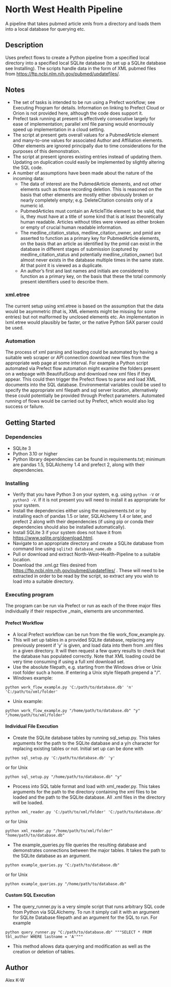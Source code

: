 # North West Health Pipeline

A pipeline that takes pubmed article xmls from a directory and loads them into a local database for querying etc.

## Description

Uses prefect flows to create a Python pipeline from a specified local directory into a specified local SQLite database (to set up a SQLite database see Installing). The scripts handle data in the form of XML pubmed files from https://ftp.ncbi.nlm.nih.gov/pubmed/updatefiles/.

## Notes

* The set of tasks is intended to be run using a Prefect workflow; see Executing Program for details. Information on linking to Prefect Cloud or Orion is not provided here, although the code does support it.
* Prefect task running at present is effectively consecutive largely for ease of implementation; parallel xml file parsing would enormously speed up implementation in a cloud setting.
* The script at present gets overall values for a PubmedArticle element and many-to-one values for associated Author and Affiliation elements. Other elements are ignored principally due to time considerations for the purposes of this demonstration.
* The script at present ignores existing entries instead of updating them. Updating on duplication could easily be implemented by slightly altering the SQL code.
* A number of assumptions have been made about the nature of the incoming data:
    * The data of interest are the PubmedArticle elements, and not other elements such as those recording deletion. This is reasoned on the basis that other elements are mostly either obviously broken or nearly completely empty; e.g. DeleteCitation consists only of a numeric id.
    * PubmedArticles must contain an ArticleTitle element to be valid, that is, they must have at a title of some kind that is at least theoretically human readable. Articles without titles were viewed as either broken or empty of crucial human readable information.
    * The medline_citation_status, medline_citation_owner, and pmid are asserted to function as a primary key for PubmedArticle elements, on the basis that an article as identified by the pmid can exist in the database in different stages of submission (captured by medline_citation_status and potentially medline_citation_owner) but almost never exists in the database multiple times in the same state. At that point it is viewed as a duplicate.
    * An author’s first and last names and initials are considered to function as a primary key, on the basis that these the total commonly present identifiers used to describe them.

### xml.etree

The current setup using xml.etree is based on the assumption that the data would be asymmetric (that is, XML elements might be missing for some entries) but not malformed by unclosed elements etc. An implementation in lxml.etree would plausibly be faster, or the native Python SAX parser could be used.

### Automation

The process of xml parsing and loading could be automated by having a suitable web scraper or API connection download new files from the appropriate web page at some interval. For example a Python script automated via Prefect flow automation might examine the folders present on a webpage with BeautifulSoup and download new xml files if they appear. This could then trigger the Prefect flows to parse and load XML documents into the SQL database. Environmental variables could be used to specify the appropriate xml filepath and sql server location, alternatively these could potentially be provided through Prefect parameters. Automated running of flows would be carried out by Prefect, which would also log success or failure.

## Getting Started

### Dependencies

* SQLite 3
* Python 3.10 or higher
* Python library dependencies can be found in requirements.txt; minimum are pandas 1.5, SQLAlchemy 1.4 and prefect 2, along with their dependencies.

### Installing

* Verify that you have Python 3 on your system, e.g. using ```python -V``` or ```python3 -V```. If it is not present you will need to install it as appropriate for your system.
* Install the dependencies either using the requirements.txt or by installing each of pandas 1.5 or later, SQLAlchemy 1.4 or later, and prefect 2 along with their dependencies (if using pip or conda their dependencies should also be installed automatically).
* Install SQLite 3 if your system does not have it from https://www.sqlite.org/download.html.
* Navigate to an appropriate directory and create a SQLite database from command line using ```sqlite3 database_name.db```
* Pull or download and extract North-West-Health-Pipeline to a suitable location.
* Download the .xml.gz files desired from https://ftp.ncbi.nlm.nih.gov/pubmed/updatefiles/ . These will need to be extracted in order to be read by the script, so extract any you wish to load into a suitable directory.

### Executing program

The program can be run via Prefect or run as each of the three major files individually if their respective \_main\_ elements are uncommented.

#### Prefect Workflow

* A local Prefect workflow can be run from the file work_flow_example.py.
* This will set up tables in a provided SQLite database, replacing any previously present if 'y' is given, and load data into them from .xml files in a given directory. It will then request a few query results to check that the database has populated correctly. Note that XML loading could be very time consuming if using a full xml download set.
* Use the absolute filepath, e.g. starting from the Windows drive or Unix root folder such a home. If entering a Unix style filepath prepend a "/".
* Windows example:
```
python work_flow_example.py 'C:/path/to/database.db' 'n' 'C:/path/to/xml/folder'
```
* Unix example:
```
python work_flow_example.py "/home/path/to/database.db" "y" "/home/path/to/xml/folder"
```

#### Individual File Execution

* Create the SQLite database tables by running sql_setup.py. This takes arguments for the path to the SQLite database and a y/n character for replacing existing tables or not. Initial set up can be done with
```
python sql_setup.py 'C:/path/to/database.db' 'y'
```
or for Unix
```
python sql_setup.py "/home/path/to/database.db" "y"
```

* Process into SQL table format and load with xml_reader.py. This takes arguments for the path to the directory containing the xml files to be loaded and the path to the SQLite database. All .xml files in the directory will be loaded.
```
python xml_reader.py 'C:/path/to/xml/folder' 'C:/path/to/database.db'
```
or for Unix
```
python xml_reader.py "/home/path/to/xml/folder" "home/path/to/database.db"
```
* The example_queries.py file queries the resulting database and demonstrates connections between the major tables. It takes the path to the SQLite database as an argument.
```
python example_queries.py "C:/path/to/database.db"
```
or for Unix
```
python example_queries.py "/home/path/to/database.db"
```

#### Custom SQL Execution

* The query_runner.py is a very simple script that runs arbitrary SQL code from Python via SQLAlchemy. To run it simply call it with an argument for SQLite Database filepath and an argument for the SQL to run. For example
```
python query_runner.py "C:/path/to/database.db" """SELECT * FROM tbl_author WHERE lastname = 'A'"""
```
* This method allows data querying and modification as well as the creation or deletion of tables.

## Author

Alex K-W